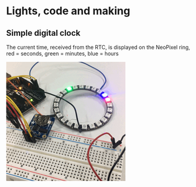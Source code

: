 # Lights, code and making 

## Simple digital clock

The current time, received from the RTC, is displayed on the NeoPixel ring, red = seconds, green = minutes, blue = hours

![alt text](simple-clock.gif)
